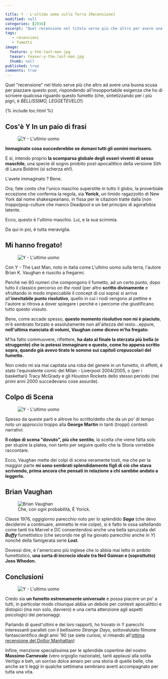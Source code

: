 ```yaml
---

title: Y - L'ultimo uomo sulla Terra [Recensione]
modified: null
categories: [2016]
excerpt: "Quel recensione nel titolo serve più che altro per avere una buona scusa per piazzare questo post, rispondendo all'insopportabile esigenza..."
tags: 
   - recensioni
   - fumetti
image: 
  feature: y-the-last-man.jpg
  teaser: teaser-y-the-last-man.jpg
  thumb: null
published: true
comments: true
---
```


Quel "recensione" nel titolo serve più che altro ad avere una buona scusa per piazzare questo post, rispondendo all'insopportabile esigenza che ho di scrivere qualcosa riguardo questo fumetto (che, sintetizzando per i più pigri, è _BELLISSIMO, LEGGETEVELO!_)

{% include toc.html %}

## Cos'è Y In un paio di frasi

<figure>
<img src="https://upload.wikimedia.org/wikipedia/en/9/97/Y_-_The_Last_Man_30_-_Ring_of_Truth_04_-_00_-_FC.jpg" alt="Y - L'ultimo uomo">
</figure>

**Immaginate cosa succederebbe se domani tutti gli uomini morissero.** 

E sì, intendo proprio **la scomparsa globale degli esseri viventi di sesso maschile**, una specie di sogno proibito post-apocalittico della versione Sith di Laura Boldrini (si scherza eh!).

L'avete immaginato ? Bene.

Ora, fate conto che l'unico maschio superstite in tutto il globo, la proverbiale eccezione che conferma la regola, sia 
**Yorick**, un timido ragazzotto di New York dal nome shakespeariano, in fissa per le citazioni tratte dalla (non troppo)pop-culture che manco Deadpool e un bel principio di agorafobia latente.

Ecco, questo è l'ultimo maschio. Lui, e la sua scimmia.

Da qui in poi, è tutta meraviglia.

## Mi hanno fregato!

<figure>
<img src="https://upload.wikimedia.org/wikipedia/en/0/04/Y_-_The_Last_Man_23_-_Widow's_Pass_03_-_00_-_FC.jpg" alt="Y - L'ultimo uomo">
</figure>

Con Y - The Last Man, noto in italia come L'ultimo uomo sulla terra, l'autore Brian K. Vaughan è riuscito a fregarmi.

Perché nei 60 numeri che compongono il fumetto, ad un certo punto, dopo tutto il classico percorso *on the road* (per altro **scritto divinamente** e sfruttando in modo impeccabile il concept di cui sopra) si arriva all'**inevitabile punto risolutivo**, quello in cui i nodi vengono al pettine e l'autore si ritrova a dover spiegare i perché e i percome che giustificano tutto questo vissuto.

Bene, come accade spesso, **questo momento risolutivo non mi è piaciuto**, m'è sembrato forzato e assolutamente non all'altezza del resto...eppure, **nell'ultima manciata di volumi, Vaughan come dicevo m'ha fregato:** 

M'ha fatto commuovere, riflettere, **ha dato al finale la sterzata più bella (e struggente) che io potessi immaginare e questo, come ho appena scritto sopra, quando già avevo tirato le somme sui capitoli crepuscolari del fumetto.**

Non credo mi sia mai capitata una roba del genere in un fumetto, in effetti, è stato l'equivalente comic del Milan - Liverpool 2004/2005, o (per i baskettari) Tracy McGrady e gli Houston Rockets dello stesso periodo (nei primi anni 2000 succedevano cose assurde).

## Colpo di Scena

<figure>
<img src="https://upload.wikimedia.org/wikipedia/en/5/51/Y_-_The_Last_Man_31_-_Ring_of_Truth_05_-_00_-_FC.jpg" alt="Y - L'ultimo uomo">
</figure>

Spesso da queste parti e altrove ho scritto/detto che da un po' di tempo noto un approccio troppo alla **George Martin** in tanti (troppi) contesti narrativi:

**Il colpo di scena "dovuto", più che sentito**, la scelta che viene fatta solo per stupire la platea, non tanto per seguire quello che la Storia vorrebbe raccontare.

Ecco, Vaughan mette dei colpi di scena veramente tosti, ma che per la maggior parte **mi sono sembrati splendidamente figli di ciò che stava scrivendo, prima ancora che pensati in relazione a chi sarebbe andato a leggerlo.**

## Brian Vaughan

<figure>
<img src="https://upload.wikimedia.org/wikipedia/commons/thumb/6/6a/10.12.12BrianKVaughanByLuigiNovi1.jpg/800px-10.12.12BrianKVaughanByLuigiNovi1.jpg" alt="Brian Vaughan">
<figcaption>Che, con ogni probabilità, È Yorick.</figcaption>
</figure>

Classe 1976, oggigiorno parecchio noto per lo splendido **_Saga_** (che devo decidermi a continuare, ammetto le mie colpe), si è fatto le ossa saltellando come tanti tra Marvel e DC consentendosi anche una bella spruzzata del _**Buffy**_ fumettistico (che secondo me gli ha giovato parecchio anche in _Y_) nonché della famigerata serie _**Lost.**_

Dovessi dire, è l'americano più inglese che io abbia mai letto in ambito fumettistico, **una sorta di incrocio ideale tra Neil Gaiman e (soprattutto) Joss Whedon.**

## Conclusioni

<figure>
<img src="http://media.dcentertainment.com/sites/default/files/GalleryComics_V_1920x1080_20141300_YLM-book2-CVR_54b02cac52cfd4.73783886.jpg" alt="Y - L'ultimo uomo">
</figure>

Credo sia **un fumetto estremamente universale** e possa piacere un po' a tutti, in particolar modo chiunque abbia un debole per contesti apocalittici e distopici (ma non solo, davvero) e una certa attenzione agli aspetti psicologici dei personaggi. 

Parlando di quest'ultimi e dei loro rapporti, ho trovato in Y parecchi interessanti paralleli con il bellissimo _Strange Days_, sottovalutato filmone fantascientifico degli anni '90 (se siete curiosi, vi rimando all'<a href='http://docmanhattan.blogspot.it/2014/11/strange-days-recensione.html'>ottima recensione del Dottor Manhattan</a>)

Infine, menzione specialissima per le splendide copertine del nostro **Massimo Carnevale** (vero orgoglio nazionale), tanti applausi alla solita Vertigo e beh, un sorriso dolce amaro per una storia di quelle belle, che anche se ti leggi in qualche settimana sembrano averti accompagnato per tutta una vita.
